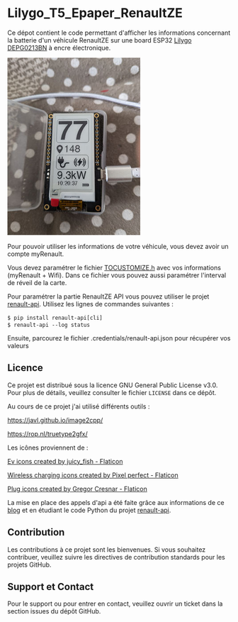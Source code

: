 # Lilygo_T5_Epaper_RenaultZE

Ce dépot contient le code permettant d'afficher les informations concernant la batterie d'un véhicule RenaultZE sur une board ESP32 [Lilygo DEPG0213BN](https://www.lilygo.cc/products/t5-v2-3-1) à encre électronique.

![DEPG0213BN](./doc/DEPG0213BN_SMALL.jpg)

Pour pouvoir utiliser les informations de votre véhicule, vous devez avoir un compte myRenault.

Vous devez paramétrer le fichier [TOCUSTOMIZE.h](./include/TOCUSTOMIZE.h) avec vos informations (myRenault + Wifi). Dans ce fichier vous pouvez aussi paramétrer l'interval de réveil de la carte.

Pour paramétrer la partie RenaultZE API vous pouvez utiliser le projet [renault-api](https://github.com/hacf-fr/renault-api).
Utilisez les lignes de commandes suivantes :
```
$ pip install renault-api[cli]
$ renault-api --log status
```
Ensuite, parcourez le fichier .credentials/renault-api.json pour récupérer vos valeurs

## Licence

Ce projet est distribué sous la licence GNU General Public License v3.0. Pour plus de détails, veuillez consulter le fichier `LICENSE` dans ce dépôt.

Au cours de ce projet j'ai utilisé différents outils :

https://javl.github.io/image2cpp/

https://rop.nl/truetype2gfx/

Les icônes proviennent de :

[Ev icons created by juicy_fish - Flaticon](https://www.flaticon.com/free-icons/ev)

[Wireless charging icons created by Pixel perfect - Flaticon](https://www.flaticon.com/free-icons/wireless-charging)

[Plug icons created by Gregor Cresnar - Flaticon](https://www.flaticon.com/free-icons/plug)

La mise en place des appels d'api a été faite grâce aux informations de ce [blog](https://muscatoxblog.blogspot.com/2019/07/delving-into-renaults-new-api.html) et en étudiant le code Python du projet [renault-api](https://github.com/hacf-fr/renault-api).

## Contribution

Les contributions à ce projet sont les bienvenues. Si vous souhaitez contribuer, veuillez suivre les directives de contribution standards pour les projets GitHub.

## Support et Contact

Pour le support ou pour entrer en contact, veuillez ouvrir un ticket dans la section issues du dépôt GitHub.
